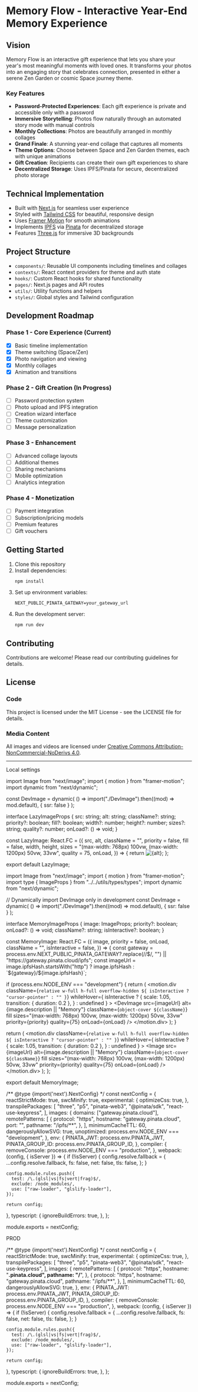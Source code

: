 # Memory Flow - Interactive Year-End Memory Experience

## Vision

Memory Flow is an interactive gift experience that lets you share your year's most meaningful moments with loved ones. It transforms your photos into an engaging story that celebrates connection, presented in either a serene Zen Garden or cosmic Space journey theme.

### Key Features

- **Password-Protected Experiences**: Each gift experience is private and accessible only with a password
- **Immersive Storytelling**: Photos flow naturally through an automated story mode with manual controls
- **Monthly Collections**: Photos are beautifully arranged in monthly collages
- **Grand Finale**: A stunning year-end collage that captures all moments
- **Theme Options**: Choose between Space and Zen Garden themes, each with unique animations
- **Gift Creation**: Recipients can create their own gift experiences to share
- **Decentralized Storage**: Uses IPFS/Pinata for secure, decentralized photo storage

## Technical Implementation

- Built with [Next.js](https://nextjs.org/) for seamless user experience
- Styled with [Tailwind CSS](https://tailwindcss.com/) for beautiful, responsive design
- Uses [Framer Motion](https://www.framer.com/motion/) for smooth animations
- Implements [IPFS](https://ipfs.tech/) via [Pinata](https://www.pinata.cloud/) for decentralized storage
- Features [Three.js](https://threejs.org/) for immersive 3D backgrounds

## Project Structure

- `components/`: Reusable UI components including timelines and collages
- `contexts/`: React context providers for theme and auth state
- `hooks/`: Custom React hooks for shared functionality
- `pages/`: Next.js pages and API routes
- `utils/`: Utility functions and helpers
- `styles/`: Global styles and Tailwind configuration

## Development Roadmap

### Phase 1 - Core Experience (Current)

- [x] Basic timeline implementation
- [x] Theme switching (Space/Zen)
- [x] Photo navigation and viewing
- [x] Monthly collages
- [x] Animation and transitions

### Phase 2 - Gift Creation (In Progress)

- [ ] Password protection system
- [ ] Photo upload and IPFS integration
- [ ] Creation wizard interface
- [ ] Theme customization
- [ ] Message personalization

### Phase 3 - Enhancement

- [ ] Advanced collage layouts
- [ ] Additional themes
- [ ] Sharing mechanisms
- [ ] Mobile optimization
- [ ] Analytics integration

### Phase 4 - Monetization

- [ ] Payment integration
- [ ] Subscription/pricing models
- [ ] Premium features
- [ ] Gift vouchers

## Getting Started

1. Clone this repository
2. Install dependencies:
   ```bash
   npm install
   ```
3. Set up environment variables:
   ```env
   NEXT_PUBLIC_PINATA_GATEWAY=your_gateway_url
   ```
4. Run the development server:
   ```bash
   npm run dev
   ```

## Contributing

Contributions are welcome! Please read our contributing guidelines for details.

## License

### Code

This project is licensed under the MIT License - see the LICENSE file for details.

### Media Content

All images and videos are licensed under [Creative Commons Attribution-NonCommercial-NoDerivs 4.0](http://creativecommons.org/licenses/by-nc-nd/4.0/).

---

Local settings

import Image from "next/image";
import { motion } from "framer-motion";
import dynamic from "next/dynamic";

const DevImage = dynamic(
() => import("./DevImage").then((mod) => mod.default),
{ ssr: false }
);

interface LazyImageProps {
src: string;
alt: string;
className?: string;
priority?: boolean;
fill?: boolean;
width?: number;
height?: number;
sizes?: string;
quality?: number;
onLoad?: () => void;
}

const LazyImage: React.FC<LazyImageProps> = ({
src,
alt,
className = "",
priority = false,
fill = false,
width,
height,
sizes = "(max-width: 768px) 100vw, (max-width: 1200px) 50vw, 33vw",
quality = 75,
onLoad,
}) => {
return <Image src={src} alt={alt} className={className} fill={fill} width={width} height={height} sizes={sizes} priority={priority} quality={quality} onLoad={onLoad} />;
};

export default LazyImage;

import Image from "next/image";
import { motion } from "framer-motion";
import type { ImageProps } from "../../utils/types/types";
import dynamic from "next/dynamic";

// Dynamically import DevImage only in development
const DevImage = dynamic(
() => import("./DevImage").then((mod) => mod.default),
{ ssr: false }
);

interface MemoryImageProps {
image: ImageProps;
priority?: boolean;
onLoad?: () => void;
className?: string;
isInteractive?: boolean;
}

const MemoryImage: React.FC<MemoryImageProps> = ({
image,
priority = false,
onLoad,
className = "",
isInteractive = false,
}) => {
const gateway =
process.env.NEXT_PUBLIC_PINATA_GATEWAY?.replace(/\/$/, "") ||
    "https://gateway.pinata.cloud/ipfs";
  const imageUrl = image.ipfsHash.startsWith("http")
    ? image.ipfsHash
    : `${gateway}/${image.ipfsHash}`;

if (process.env.NODE_ENV === "development") {
return (
<motion.div
className={`relative w-full h-full overflow-hidden ${
          isInteractive ? "cursor-pointer" : ""
        }`}
whileHover={
isInteractive
? {
scale: 1.05,
transition: { duration: 0.2 },
}
: undefined
} >
<DevImage
src={imageUrl}
alt={image.description || "Memory"}
className={`object-cover ${className}`}
fill
sizes="(max-width: 768px) 100vw, (max-width: 1200px) 50vw, 33vw"
priority={priority}
quality={75}
onLoad={onLoad}
/>
</motion.div>
);
}

return (
<motion.div
className={`relative w-full h-full overflow-hidden ${
        isInteractive ? "cursor-pointer" : ""
      }`}
whileHover={
isInteractive
? {
scale: 1.05,
transition: { duration: 0.2 },
}
: undefined
} >
<Image
src={imageUrl}
alt={image.description || "Memory"}
className={`object-cover ${className}`}
fill
sizes="(max-width: 768px) 100vw, (max-width: 1200px) 50vw, 33vw"
priority={priority}
quality={75}
onLoad={onLoad}
/>
</motion.div>
);
};

export default MemoryImage;

/** @type {import('next').NextConfig} \*/
const nextConfig = {
reactStrictMode: true,
swcMinify: true,
experimental: {
optimizeCss: true,
},
transpilePackages: [
"three",
"p5",
"pinata-web3",
"@pinata/sdk",
"react-use-keypress",
],
images: {
domains: ["gateway.pinata.cloud"],
remotePatterns: [
{
protocol: "https",
hostname: "gateway.pinata.cloud",
port: "",
pathname: "/ipfs/**",
},
],
minimumCacheTTL: 60,
dangerouslyAllowSVG: true,
unoptimized: process.env.NODE_ENV === "development",
},
env: {
PINATA_JWT: process.env.PINATA_JWT,
PINATA_GROUP_ID: process.env.PINATA_GROUP_ID,
},
compiler: {
removeConsole: process.env.NODE_ENV === "production",
},
webpack: (config, { isServer }) => {
if (!isServer) {
config.resolve.fallback = {
...config.resolve.fallback,
fs: false,
net: false,
tls: false,
};
}

    config.module.rules.push({
      test: /\.(glsl|vs|fs|vert|frag)$/,
      exclude: /node_modules/,
      use: ["raw-loader", "glslify-loader"],
    });

    return config;

},
typescript: {
ignoreBuildErrors: true,
},
};

module.exports = nextConfig;

PROD

/** @type {import('next').NextConfig} \*/
const nextConfig = {
reactStrictMode: true,
swcMinify: true,
experimental: {
optimizeCss: true,
},
transpilePackages: [
"three",
"p5",
"pinata-web3",
"@pinata/sdk",
"react-use-keypress",
],
images: {
remotePatterns: [
{
protocol: "https",
hostname: "**.pinata.cloud",
pathname: "/**",
},
{
protocol: "https",
hostname: "gateway.pinata.cloud",
pathname: "/ipfs/**",
},
],
minimumCacheTTL: 60,
dangerouslyAllowSVG: true,
},
env: {
PINATA_JWT: process.env.PINATA_JWT,
PINATA_GROUP_ID: process.env.PINATA_GROUP_ID,
},
compiler: {
removeConsole: process.env.NODE_ENV === "production",
},
webpack: (config, { isServer }) => {
if (!isServer) {
config.resolve.fallback = {
...config.resolve.fallback,
fs: false,
net: false,
tls: false,
};
}

    config.module.rules.push({
      test: /\.(glsl|vs|fs|vert|frag)$/,
      exclude: /node_modules/,
      use: ["raw-loader", "glslify-loader"],
    });

    return config;

},
typescript: {
ignoreBuildErrors: true,
},
};

module.exports = nextConfig;
